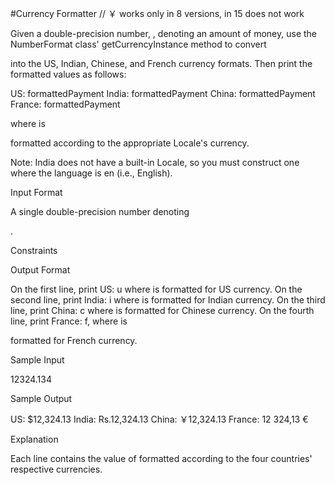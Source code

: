 #Currency Formatter
// ￥ works only in 8 versions, in 15 does not work

Given a double-precision number, , denoting an amount of money, use the NumberFormat class' getCurrencyInstance method to convert

into the US, Indian, Chinese, and French currency formats. Then print the formatted values as follows:

US: formattedPayment
India: formattedPayment
China: formattedPayment
France: formattedPayment

where
is

formatted according to the appropriate Locale's currency.

Note: India does not have a built-in Locale, so you must construct one where the language is en (i.e., English).

Input Format

A single double-precision number denoting

.

Constraints

Output Format

On the first line, print US: u where
is formatted for US currency.
On the second line, print India: i where is formatted for Indian currency.
On the third line, print China: c where is formatted for Chinese currency.
On the fourth line, print France: f, where is

formatted for French currency.

Sample Input

12324.134

Sample Output

US: $12,324.13
India: Rs.12,324.13
China: ￥12,324.13
France: 12 324,13 €

Explanation

Each line contains the value of
formatted according to the four countries' respective currencies.